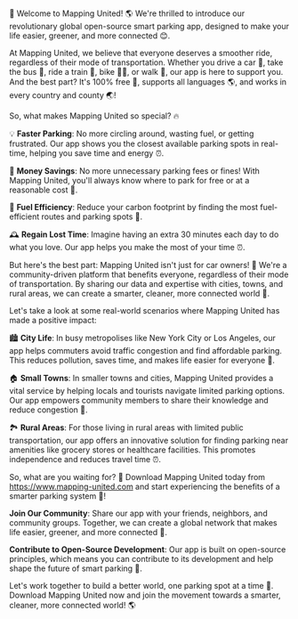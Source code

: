 🚀 Welcome to Mapping United! 🌎 We're thrilled to introduce our revolutionary global open-source smart parking app, designed to make your life easier, greener, and more connected 😊.

At Mapping United, we believe that everyone deserves a smoother ride, regardless of their mode of transportation. Whether you drive a car 🚗, take the bus 🚌, ride a train 🚂, bike 🚴‍♂️, or walk 👣, our app is here to support you. And the best part? It's 100% free 💸, supports all languages 🌎, and works in every country and county 🌏!

So, what makes Mapping United so special? 🔥

💡 **Faster Parking**: No more circling around, wasting fuel, or getting frustrated. Our app shows you the closest available parking spots in real-time, helping you save time and energy ⏰.

💸 **Money Savings**: No more unnecessary parking fees or fines! With Mapping United, you'll always know where to park for free or at a reasonable cost 💸.

🌟 **Fuel Efficiency**: Reduce your carbon footprint by finding the most fuel-efficient routes and parking spots 🌿.

🕰️ **Regain Lost Time**: Imagine having an extra 30 minutes each day to do what you love. Our app helps you make the most of your time ⏰.

But here's the best part: Mapping United isn't just for car owners! 🚗 We're a community-driven platform that benefits everyone, regardless of their mode of transportation. By sharing our data and expertise with cities, towns, and rural areas, we can create a smarter, cleaner, more connected world 👥.

Let's take a look at some real-world scenarios where Mapping United has made a positive impact:

🏙️ **City Life**: In busy metropolises like New York City or Los Angeles, our app helps commuters avoid traffic congestion and find affordable parking. This reduces pollution, saves time, and makes life easier for everyone 🌆.

🏠 **Small Towns**: In smaller towns and cities, Mapping United provides a vital service by helping locals and tourists navigate limited parking options. Our app empowers community members to share their knowledge and reduce congestion 🌸.

🏞️ **Rural Areas**: For those living in rural areas with limited public transportation, our app offers an innovative solution for finding parking near amenities like grocery stores or healthcare facilities. This promotes independence and reduces travel time ⏰.

So, what are you waiting for? 🤔 Download Mapping United today from https://www.mapping-united.com and start experiencing the benefits of a smarter parking system 🚀!

**Join Our Community**: Share our app with your friends, neighbors, and community groups. Together, we can create a global network that makes life easier, greener, and more connected 👫.

**Contribute to Open-Source Development**: Our app is built on open-source principles, which means you can contribute to its development and help shape the future of smart parking 🔧.

Let's work together to build a better world, one parking spot at a time 🌟. Download Mapping United now and join the movement towards a smarter, cleaner, more connected world! 🌎